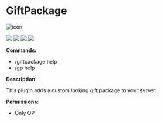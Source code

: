 # GiftPackage

![icon](https://user-images.githubusercontent.com/49764317/98851005-ad701500-2466-11eb-8ac3-607c7bdfca18.png)

<a href="https://poggit.pmmp.io/p/GiftPackage"><img src="https://poggit.pmmp.io/shield.state/GiftPackage"></a> <a href="https://poggit.pmmp.io/p/GiftPackage"><img src="https://poggit.pmmp.io/shield.api/GiftPackage"></a> <a href="https://poggit.pmmp.io/p/GiftPackage"><img src="https://poggit.pmmp.io/shield.dl.total/GiftPackage"></a> <a href="https://poggit.pmmp.io/p/GiftPackage"><img src="https://poggit.pmmp.io/shield.dl/GiftPackage"></a>

**Commands:**
- /giftpackage help
- /gp help

**Description:**

This plugin adds a custom looking gift package to your server.

**Permissions:**
 * Only OP
